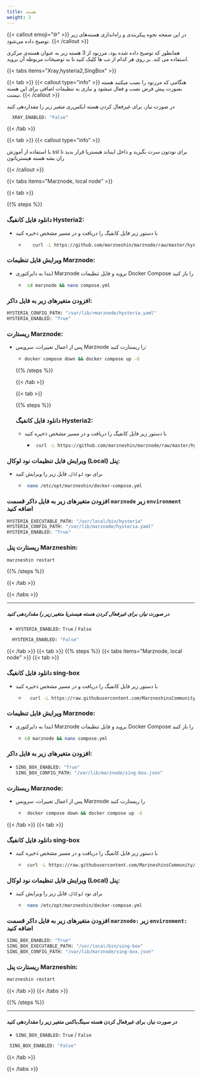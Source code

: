 ```yaml
---
title: هسته
weight: 3
---
```


{{< callout emoji="🌐" >}}
 در این صفحه نحوه پیکربندی و راه‌اندازی هسته‌های زیر توضیح داده می‌شود.
{{< /callout >}}

همانطور که توضیح داده شده بود، مرزنود از 3 هسته زیر به عنوان هسته‌ی مرکزی استفاده می کند.
بر روی هر کدام از تب ها کلیک کنید تا به توضیحات مربوطه آن بروید.

{{< tabs items="Xray,hysteria2,SingBox" >}}

{{< tab >}}
{{< callout type="info" >}}
  هنگامی که مرزنود را نصب میکنید هسته  بصورت پیش فرض نصب و فعال میشود و نیازی به تنظیمات اضافی برای این هسته نیست.
{{< /callout >}}


در صورت نیاز، برای غیرفعال کردن هسته ایکس‌ری متغیر زیر را مقداردهی کنید 

```bash
  XRAY_ENABLED: "False"
  ```
  {{< /tab >}}

  {{< tab >}}
{{< callout type="info" >}}

با استفاده از آموزش ssl برای نودتون سرت بگیرید و داخل اینباند هیستریا قرار بدید تا ران بشه هسته هیستریاتون

{{< /callout >}}

{{< tabs items="Marznode, local node" >}}

 {{< tab >}}

 {{% steps %}}

### دانلود فایل کانفیگ Hysteria2:
*  با دستور زیر فایل کانفیگ را دریافت و در مسیر مشخص ذخیره کنید
    - ```bash
         curl -L https://github.com/marzneshin/marznode/raw/master/hysteria.yaml > /var/lib/marznode/hysteria.yaml
       ```
### ویرایش فایل تنظیمات Marznode:
* ابتدا به دایرکتوری Marznode بروید و فایل تنظیمات Docker Compose را باز کنید
    - ```bash
       cd marznode && nano compose.yml
        ```

### افزودن متغیرهای زیر به فایل داکر:

  ```bash
HYSTERIA_CONFIG_PATH: "/var/lib/>marznode/hysteria.yaml"  
HYSTERIA_ENABLED: "True"  
 ```

### ریستارت Marznode:
* پس از اعمال تغییرات، سرویس Marznode را ریستارت کنید:

    - ```bash
      docker compose down && docker compose up -d
      ```


  {{% /steps %}}

  {{< /tab >}}

  {{< tab >}}

  {{% steps %}}

  ### دانلود فایل کانفیگ Hysteria2:
  *  با دستور زیر فایل کانفیگ را دریافت و در مسیر مشخص ذخیره کنید
      - ```bash
         curl -L https://github.com/marzneshin/marznode/raw/master/hysteria.yaml > /var/lib/marznode/hysteria.yaml
          ```
  
### ویرایش فایل تنظیمات نود لوکال (Local) پنل:
* برای نود `لوکال`، فایل زیر را ویرایش کنید

    - ```bash
       nano /etc/opt/marzneshin/docker-compose.yml
        ```
### افزودن متغیرهای زیر به فایل داکر قسمت `marznode` زیر `environment` اضافه کنید 

```bash
HYSTERIA_EXECUTABLE_PATH: "/usr/local/bin/hysteria"
HYSTERIA_CONFIG_PATH: "/var/lib/marznode/hysteria.yaml"
HYSTERIA_ENABLED: "True"
```

### ریستارت پنل Marzneshin:

```bash
marzneshin restart
```

{{% /steps %}}

  {{< /tab >}}

 {{< /tabs >}}

___

##### در صورت نیاز، برای غیرفعال کردن هسته هیستریا متغیر زیر را مقداردهی کنید 

*  `HYSTERIA_ENABLED:` `True` / `False`

```bash
  HYSTERIA_ENABLED: "False"
  ```
  

  {{< /tab >}}
  {{< tab >}}
    {{% steps %}}
{{< tabs items="Marznode, local node" >}}
    {{< tab >}}
  ### دانلود فایل کانفیگ sing-box

  * با دستور زیر فایل کانفیگ را دریافت و در مسیر مشخص ذخیره کنید
    - ```bash
        curl -L https://raw.githubusercontent.com/MarzneshinsCommunity/files/refs/heads/main/sing-box.json > /var/lib/marznode/sing-box.json
        ```


  ### ویرایش فایل تنظیمات Marznode:
  
  * ابتدا به دایرکتوری Marznode بروید و فایل تنظیمات Docker Compose را باز کنید
      - ```bash
        cd marznode && nano compose.yml
          ```


### افزودن متغیرهای زیر به فایل داکر:
* ```bash
  SING_BOX_ENABLED: "True"
  SING_BOX_CONFIG_PATH: "/var/lib/marznode/sing-box.json"

   ```
### ریستارت Marznode:
* پس از اعمال تغییرات، سرویس Marznode را ریستارت کنید
    - ```bash
       docker compose down && docker compose up -d
        ```
{{< /tab >}}
{{< tab >}}

### دانلود فایل کانفیگ sing-box
* با دستور زیر فایل کانفیگ را دریافت و در مسیر مشخص ذخیره کنید

    - ```bash
       curl -L https://raw.githubusercontent.com/MarzneshinsCommunity/files/refs/heads/main/sing-box.json > /var/lib/marznode/sing-box.json
       ```

### ویرایش فایل تنظیمات نود لوکال (Local) پنل:
* برای نود `لوکال`، فایل زیر را ویرایش کنید
    - ```bash
       nano /etc/opt/marzneshin/docker-compose.yml
       ```
### افزودن متغیرهای زیر به فایل داکر قسمت `marznode:` زیر `environment:` اضافه کنید 

```bash
SING_BOX_ENABLED: "True"
SING_BOX_EXECUTABLE_PATH: "/usr/local/bin/sing-box"
SING_BOX_CONFIG_PATH: "/var/lib/marznode/sing-box.json"
```

### ریستارت پنل Marzneshin:
```bash
marzneshin restart
```

{{< /tab >}}
{{< /tabs >}}

{{% /steps %}}
___

#### در صورت نیاز، برای غیرفعال کردن هسته سینگ‌باکس متغیر زیر را مقداردهی کنید 
* `SING_BOX_ENABLED:` `True` / `False`
```bash
 SING_BOX_ENABLED: "False"
 ```



  
  {{< /tab >}}

{{< /tabs >}}

